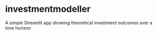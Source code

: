 # investmentmodeller
A simple Streamlit app showing theoretical investment outcomes over a time horizon
